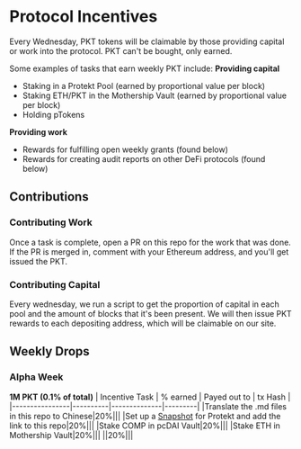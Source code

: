 # Protocol Incentives
Every Wednesday, PKT tokens will be claimable by those providing capital or work into the protocol. PKT can't be bought, only earned.

Some examples of tasks that earn weekly PKT include:
**Providing capital**
* Staking in a Protekt Pool (earned by proportional value per block)
* Staking ETH/PKT in the Mothership Vault (earned by proportional value per block)
* Holding pTokens

**Providing work**
* Rewards for fulfilling open weekly grants (found below)
* Rewards for creating audit reports on other DeFi protocols (found below)

## Contributions
### Contributing Work
Once a task is complete, open a PR on this repo for the work that was done. If the PR is merged in, comment with your Ethereum address, and you'll get issued the PKT.

### Contributing Capital
Every wednesday, we run a script to get the proportion of capital in each pool and the amount of blocks that it's been present. We will then issue PKT rewards to each depositing address, which will be claimable on our site.

## Weekly Drops

### Alpha Week
**1M PKT (0.1% of total)**
| Incentive Task | % earned | Payed out to | tx Hash |
|----------------|----------|--------------|---------|
|Translate the .md files in this repo to Chinese|20%|||
|Set up a [Snapshot](https://snapshot.page/#/) for Protekt and add the link to this repo|20%||| 
|Stake COMP in pcDAI Vault|20%|||
|Stake ETH in Mothership Vault|20%|||
||20%|||




